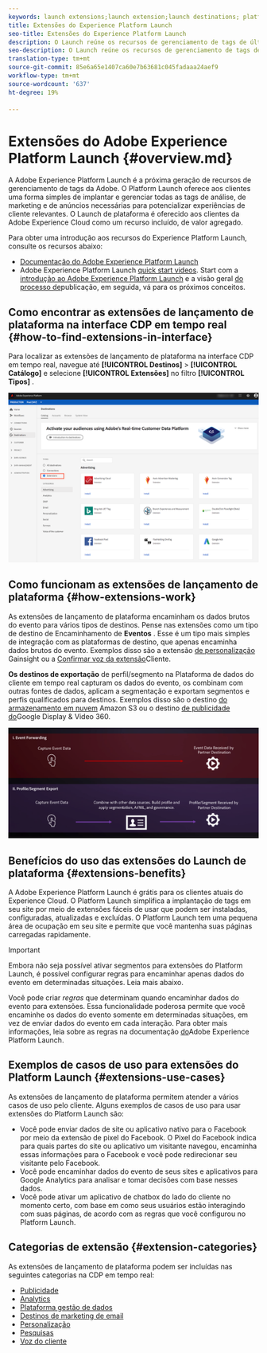 ```yaml
---
keywords: launch extensions;launch extension;launch destinations; platform launch extensions;platform launch extension;platform launch destinations
title: Extensões do Experience Platform Launch
seo-title: Extensões do Experience Platform Launch
description: O Launch reúne os recursos de gerenciamento de tags de última geração da Adobe. O Launch oferece aos clientes uma forma simples de implantar e gerenciar todas as tags de análise, de marketing e de anúncios necessárias para potencializar experiências de cliente relevantes.
seo-description: O Launch reúne os recursos de gerenciamento de tags de última geração da Adobe. O Launch oferece aos clientes uma forma simples de implantar e gerenciar todas as tags de análise, de marketing e de anúncios necessárias para potencializar experiências de cliente relevantes.
translation-type: tm+mt
source-git-commit: 85e6a65e1407ca60e7b63681c045fadaaa24aef9
workflow-type: tm+mt
source-wordcount: '637'
ht-degree: 19%

---
```



# Extensões do Adobe Experience Platform Launch {#overview.md}

A Adobe Experience Platform Launch é a próxima geração de recursos de gerenciamento de tags da Adobe. O Platform Launch oferece aos clientes uma forma simples de implantar e gerenciar todas as tags de análise, de marketing e de anúncios necessárias para potencializar experiências de cliente relevantes. O Launch de plataforma é oferecido aos clientes da Adobe Experience Cloud como um recurso incluído, de valor agregado.

Para obter uma introdução aos recursos do Experience Platform Launch, consulte os recursos abaixo:
- [Documentação do Adobe Experience Platform Launch](https://docs.adobe.com/content/help/pt-BR/experience-cloud/user-guides/home.translate.html)
- Adobe Experience Platform Launch [quick start videos](https://experienceleague.adobe.com/docs/launch/using/intro/get-started/videos.html?). Start com a [introdução ao Adobe Experience Platform Launch](https://www.youtube.com/embed/rwqqkG1SERU) e a visão geral [do processo de](https://helpx.adobe.com/br/analytics/how-to/adobe-launch-publishing-process.html)publicação, em seguida, vá para os próximos conceitos.

## Como encontrar as extensões de lançamento de plataforma na interface CDP em tempo real {#how-to-find-extensions-in-interface}

Para localizar as extensões de lançamento de plataforma na interface CDP em tempo real, navegue até **[!UICONTROL Destinos]** > **[!UICONTROL Catálogo]** e selecione **[!UICONTROL Extensões]** no filtro **[!UICONTROL Tipos]** .

![Filtro de extensões na interface](../../assets/catalog/launch-extensions/filter.png)

## Como funcionam as extensões de lançamento de plataforma {#how-extensions-work}

As extensões de lançamento de plataforma encaminham os dados brutos do evento para vários tipos de destinos. Pense nas extensões como um tipo de destino de Encaminhamento de **Eventos** . Esse é um tipo mais simples de integração com as plataformas de destino, que apenas encaminha dados brutos do evento. Exemplos disso são a extensão [de personalização](../personalization/gainsight.md) Gainsight ou a [Confirmar voz da extensão](../voice/confirmit-digital-feedback.md)Cliente.

**Os destinos de exportação** de perfil/segmento na Plataforma de dados do cliente em tempo real capturam os dados do evento, os combinam com outras fontes de dados, aplicam a segmentação e exportam segmentos e perfis qualificados para destinos. Exemplos disso são o destino [do armazenamento em nuvem](../cloud-storage/amazon-s3.md) Amazon S3 ou o destino [de publicidade do](../advertising/google-dv360.md)Google Display &amp; Video 360.

![extensões de Experience Platform Launch em relação a outros destinos](../../assets/common/launch-and-other-destinations.png)

## Benefícios do uso das extensões do Launch de plataforma {#extensions-benefits}

A Adobe Experience Platform Launch é grátis para os clientes atuais do Experience Cloud. O Platform Launch simplifica a implantação de tags em seu site por meio de extensões fáceis de usar que podem ser instaladas, configuradas, atualizadas e excluídas. O Platform Launch tem uma pequena área de ocupação em seu site e permite que você mantenha suas páginas carregadas rapidamente.

>[!IMPORTANT]
>
>Embora não seja possível ativar segmentos para extensões do Platform Launch, é possível configurar regras para encaminhar apenas dados do evento em determinadas situações. Leia mais abaixo.

Você pode criar *regras* que determinam quando encaminhar dados do evento para extensões. Essa funcionalidade poderosa permite que você encaminhe os dados do evento somente em determinadas situações, em vez de enviar dados do evento em cada interação. Para obter mais informações, leia sobre as regras na documentação [do](https://experienceleague.adobe.com/docs/launch/using/reference/manage-resources/rules.html)Adobe Experience Platform Launch.

## Exemplos de casos de uso para extensões do Platform Launch {#extensions-use-cases}

As extensões de lançamento de plataforma permitem atender a vários casos de uso pelo cliente. Alguns exemplos de casos de uso para usar extensões do Platform Launch são:

- Você pode enviar dados de site ou aplicativo nativo para o Facebook por meio da extensão de pixel do Facebook. O Pixel do Facebook indica para quais partes do site ou aplicativo um visitante navegou, encaminha essas informações para o Facebook e você pode redirecionar seu visitante pelo Facebook.
- Você pode encaminhar dados do evento de seus sites e aplicativos para Google Analytics para analisar e tomar decisões com base nesses dados.
- Você pode ativar um aplicativo de chatbox do lado do cliente no momento certo, com base em como seus usuários estão interagindo com suas páginas, de acordo com as regras que você configurou no Platform Launch.

## Categorias de extensão {#extension-categories}

As extensões de lançamento de plataforma podem ser incluídas nas seguintes categorias na CDP em tempo real:

- [Publicidade](../advertising/overview.md)
- [Analytics](../analytics/overview.md)
- [Plataforma gestão de dados](../data-management/overview.md)
- [Destinos de marketing de email](../email-marketing/overview.md)
- [Personalização](../personalization/overview.md)
- [Pesquisas](../survey/overview.md)
- [Voz do cliente](../voice/overview.md)
